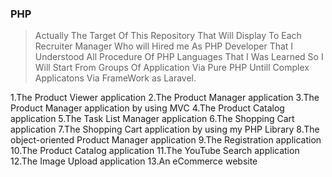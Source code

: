 ###  PHP
> Actually The Target Of This Repository That Will Display To Each Recruiter Manager Who will Hired me As PHP Developer That I Understood All Procedure Of PHP Languages That I Was Learned So I Will Start From Groups Of Application Via Pure PHP Untill Complex Applicatons Via FrameWork as Laravel.

1.The Product Viewer application 
2.The Product Manager application
3.The Product Manager application by using MVC 
4.The Product Catalog application
5.The Task List Manager application
6.The Shopping Cart application
7.The Shopping Cart application by using my PHP Library
8.The object-oriented Product Manager application
9.The Registration application
10.The Product Catalog application
11.The YouTube Search application
12.The Image Upload application
13.An eCommerce website 
